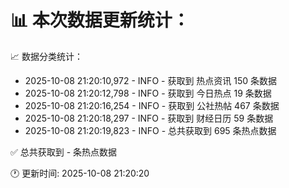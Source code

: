📊 本次数据更新统计：
==========================

📈 数据分类统计：
- 2025-10-08 21:20:10,972 - INFO - 获取到 热点资讯 150 条数据
- 2025-10-08 21:20:12,798 - INFO - 获取到 今日热点 19 条数据
- 2025-10-08 21:20:16,254 - INFO - 获取到 公社热帖 467 条数据
- 2025-10-08 21:20:18,297 - INFO - 获取到 财经日历 59 条数据
- 2025-10-08 21:20:19,823 - INFO - 总共获取到 695 条热点数据

✅ 总共获取到 - 条热点数据

🕐 更新时间: 2025-10-08 21:20:20
